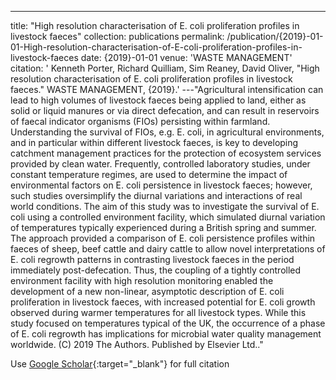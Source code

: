 ---
title: "High resolution characterisation of E. coli proliferation profiles in livestock faeces"
collection: publications
permalink: /publication/{2019}-01-01-High-resolution-characterisation-of-E-coli-proliferation-profiles-in-livestock-faeces
date: {2019}-01-01
venue: 'WASTE MANAGEMENT'
citation: ' Kenneth Porter,  Richard Quilliam,  Sim Reaney,  David Oliver, &quot;High resolution characterisation of E. coli proliferation profiles in livestock faeces.&quot; WASTE MANAGEMENT, {2019}.'
---"Agricultural intensification can lead to high volumes of livestock faeces being applied to land, either as solid or liquid manures or via direct defecation, and can result in reservoirs of faecal indicator organisms (FIOs) persisting within farmland. Understanding the survival of FIOs, e.g. E. coli, in agricultural environments, and in particular within different livestock faeces, is key to developing catchment management practices for the protection of ecosystem services provided by clean water. Frequently, controlled laboratory studies, under constant temperature regimes, are used to determine the impact of environmental factors on E. coli persistence in livestock faeces; however, such studies oversimplify the diurnal variations and interactions of real world conditions. The aim of this study was to investigate the survival of E. coli using a controlled environment facility, which simulated diurnal variation of temperatures typically experienced during a British spring and summer. The approach provided a comparison of E. coli persistence profiles within faeces of sheep, beef cattle and dairy cattle to allow novel interpretations of E. coli regrowth patterns in contrasting livestock faeces in the period immediately post-defecation. Thus, the coupling of a tightly controlled environment facility with high resolution monitoring enabled the development of a new non-linear, asymptotic description of E. coli proliferation in livestock faeces, with increased potential for E. coli growth observed during warmer temperatures for all livestock types. While this study focused on temperatures typical of the UK, the occurrence of a phase of E. coli regrowth has implications for microbial water quality management worldwide. (C) 2019 The Authors. Published by Elsevier Ltd.."

Use [Google Scholar](https://scholar.google.com/scholar?q=High+resolution+characterisation+of+E.+coli+proliferation+profiles+in+livestock+faeces){:target="_blank"} for full citation